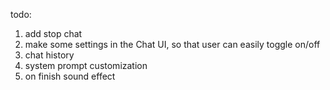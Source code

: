 todo:
1. add stop chat 
2. make some settings in the Chat UI, so that user can easily toggle on/off
3. chat history
4. system prompt customization
5. on finish sound effect
